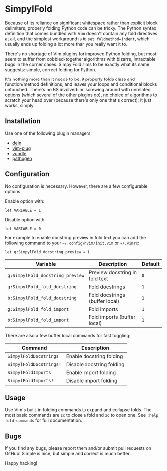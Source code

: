 SimpylFold
==========

Because of its reliance on significant whitespace rather than explicit block
delimiters, properly folding Python code can be tricky. The Python syntax
definition that comes bundled with Vim doesn't contain any fold directives at
all, and the simplest workaround is to `set foldmethod=indent`, which usually
ends up folding a lot more than you really want it to.

There's no shortage of Vim plugins for improved Python folding, but most seem
to suffer from cobbled-together algorithms with bizarre, intractable bugs
in the corner cases.  SimpylFold aims to be exactly what its name suggests:
simple, correct folding for Python.

It's nothing more than it needs to be: it properly folds class and
function/method definitions, and leaves your loops and conditional blocks
untouched. There's no BS involved: no screwing around with unrelated options
(which several of the other plugins do), no choice of algorithms to scratch
your head over (because there's only one that's correct); it just works, simply.

Installation
------------

Use one of the following plugin managers:

* [dein](https://github.com/Shougo/dein.vim)
* [vim-plug](https://github.com/junegunn/vim-plug)
* [vundle](https://github.com/VundleVim/Vundle.vim)
* [pathogen](https://github.com/tpope/vim-pathogen)

Configuration
-------------

No configuration is necessary. However, there are a few configurable options.

Enable option with:
```vim
let VARIABLE = 1
```
Disable option with:
```vim
let VARIABLE = 0
```
For example to enable docstring preview in fold text you can add the
following command to your `~/.config/nvim/init.vim` or `~/.vimrc`:
```vim
let g:SimpylFold_docstring_preview = 1
```
| Variable                         | Description                    | Default |
| -------------------------------- | ------------------------------ | ------- |
| `g:SimpylFold_docstring_preview` | Preview docstring in fold text | `0`     |
| `g:SimpylFold_fold_docstring`    | Fold docstrings                | `1`     |
| `b:SimpylFold_fold_docstring`    | Fold docstrings (buffer local) | `1`     |
| `g:SimpylFold_fold_import`       | Fold imports                   | `1`     |
| `b:SimpylFold_fold_import`       | Fold imports (buffer local)    | `1`     |

There are also a few buffer local commands for fast toggling:

| Command                 | Description               |
| ----------------------- | ------------------------- |
| `SimpylFoldDocstrings`  | Enable docstring folding  |
| `SimpylFoldDocstrings!` | Disable docstring folding |
| `SimpylFoldImports`     | Enable import folding     |
| `SimpylFoldImports!`    | Disable import folding    |

Usage
-----

Use Vim's built-in folding commands to expand and collapse folds.
The most basic commands are `zc` to close a fold and `zo` to open one.
See `:help fold-commands` for full documentation.

Bugs
----

If you find any bugs, please report them and/or submit pull requests on GitHub!
Simple is nice, but simple and correct is much better.

Happy hacking!
